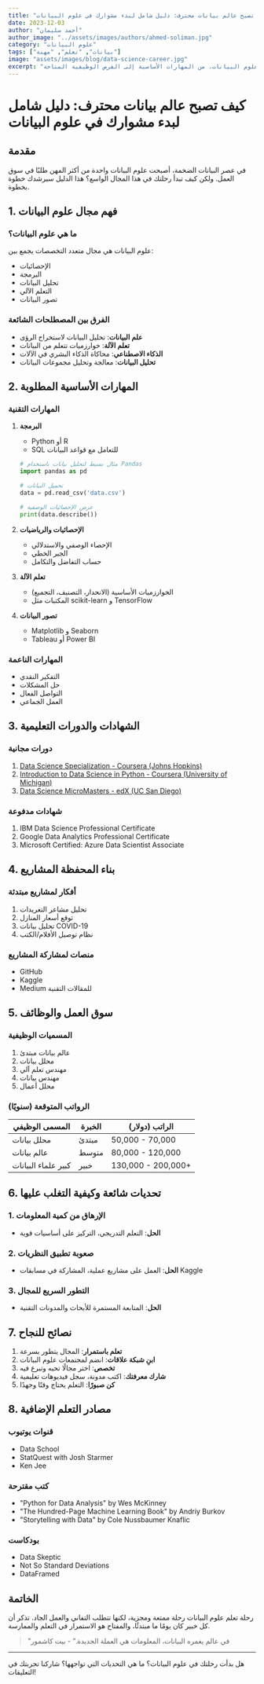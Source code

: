 ```yaml
---
title: "كيف تصبح عالم بيانات محترف: دليل شامل لبدء مشوارك في علوم البيانات"
date: 2023-12-03
author: "أحمد سليمان"
author_image: "../assets/images/authors/ahmed-soliman.jpg"
category: "علوم البيانات"
tags: ["بيانات", "تعلم", "مهنة"]
image: "assets/images/blog/data-science-career.jpg"
excerpt: "دليل شامل يوضح الخطوات العملية لبدء رحلتك في مجال علوم البيانات، من المهارات الأساسية إلى الفرص الوظيفية المتاحة."
---
```


# كيف تصبح عالم بيانات محترف: دليل شامل لبدء مشوارك في علوم البيانات

## مقدمة

في عصر البيانات الضخمة، أصبحت علوم البيانات واحدة من أكثر المهن طلبًا في سوق العمل. ولكن كيف تبدأ رحلتك في هذا المجال الواسع؟ هذا الدليل سيرشدك خطوة بخطوة.

## 1. فهم مجال علوم البيانات

### ما هي علوم البيانات؟
علوم البيانات هي مجال متعدد التخصصات يجمع بين:
- الإحصائيات
- البرمجة
- تحليل البيانات
- التعلم الآلي
- تصور البيانات

### الفرق بين المصطلحات الشائعة
- **علم البيانات**: تحليل البيانات لاستخراج الرؤى
- **تعلم الآلة**: خوارزميات تتعلم من البيانات
- **الذكاء الاصطناعي**: محاكاة الذكاء البشري في الآلات
- **تحليل البيانات**: معالجة وتحليل مجموعات البيانات

## 2. المهارات الأساسية المطلوبة

### المهارات التقنية
1. **البرمجة**
   - Python أو R
   - SQL للتعامل مع قواعد البيانات
   ```python
   # مثال بسيط لتحليل بيانات باستخدام Pandas
   import pandas as pd
   
   # تحميل البيانات
   data = pd.read_csv('data.csv')
   
   # عرض الإحصائيات الوصفية
   print(data.describe())
   ```

2. **الإحصائيات والرياضيات**
   - الإحصاء الوصفي والاستدلالي
   - الجبر الخطي
   - حساب التفاضل والتكامل

3. **تعلم الآلة**
   - الخوارزميات الأساسية (الانحدار، التصنيف، التجميع)
   - المكتبات مثل scikit-learn و TensorFlow

4. **تصور البيانات**
   - Matplotlib و Seaborn
   - Tableau أو Power BI

### المهارات الناعمة
- التفكير النقدي
- حل المشكلات
- التواصل الفعال
- العمل الجماعي

## 3. الشهادات والدورات التعليمية

### دورات مجانية
1. [Data Science Specialization - Coursera (Johns Hopkins)](https://www.coursera.org/specializations/jhu-data-science)
2. [Introduction to Data Science in Python - Coursera (University of Michigan)](https://www.coursera.org/learn/python-data-analysis)
3. [Data Science MicroMasters - edX (UC San Diego)](https://www.edx.org/micromasters/uc-san-diegox-data-science)

### شهادات مدفوعة
1. IBM Data Science Professional Certificate
2. Google Data Analytics Professional Certificate
3. Microsoft Certified: Azure Data Scientist Associate

## 4. بناء المحفظة المشاريع

### أفكار لمشاريع مبتدئة
1. تحليل مشاعر التغريدات
2. توقع أسعار المنازل
3. تحليل بيانات COVID-19
4. نظام توصيل الأفلام/الكتب

### منصات لمشاركة المشاريع
- GitHub
- Kaggle
- Medium للمقالات التقنية

## 5. سوق العمل والوظائف

### المسميات الوظيفية
1. عالم بيانات مبتدئ
2. محلل بيانات
3. مهندس تعلم آلي
4. مهندس بيانات
5. محلل أعمال

### الرواتب المتوقعة (سنويًا)
| المسمى الوظيفي | الخبرة | الراتب (دولار) |
|----------------|---------|----------------|
| محلل بيانات | مبتدئ | 50,000 - 70,000 |
| عالم بيانات | متوسط | 80,000 - 120,000 |
| كبير علماء البيانات | خبير | 130,000 - 200,000+ |

## 6. تحديات شائعة وكيفية التغلب عليها

### 1. الإرهاق من كمية المعلومات
- **الحل**: التعلم التدريجي، التركيز على أساسيات قوية

### 2. صعوبة تطبيق النظريات
- **الحل**: العمل على مشاريع عملية، المشاركة في مسابقات Kaggle

### 3. التطور السريع للمجال
- **الحل**: المتابعة المستمرة للأبحاث والمدونات التقنية

## 7. نصائح للنجاح

1. **تعلم باستمرار**: المجال يتطور بسرعة
2. **ابنِ شبكة علاقات**: انضم لمجتمعات علوم البيانات
3. **تخصص**: اختر مجالًا تحبه وتبرع فيه
4. **شارك معرفتك**: اكتب مدونة، سجل فيديوهات تعليمية
5. **كن صبورًا**: التعلم يحتاج وقتًا وجهدًا

## 8. مصادر التعلم الإضافية

### قنوات يوتيوب
- Data School
- StatQuest with Josh Starmer
- Ken Jee

### كتب مقترحة
- "Python for Data Analysis" by Wes McKinney
- "The Hundred-Page Machine Learning Book" by Andriy Burkov
- "Storytelling with Data" by Cole Nussbaumer Knaflic

### بودكاست
- Data Skeptic
- Not So Standard Deviations
- DataFramed

## الخاتمة

رحلة تعلم علوم البيانات رحلة ممتعة ومجزية، لكنها تتطلب التفاني والعمل الجاد. تذكر أن كل خبير كان يومًا ما مبتدئًا، والمفتاح هو الاستمرار في التعلم والممارسة.

> "في عالم يغمره البيانات، المعلومات هي العملة الجديدة." - بيت كاشمور

---

هل بدأت رحلتك في علوم البيانات؟ ما هي التحديات التي تواجهها؟ شاركنا تجربتك في التعليقات!
